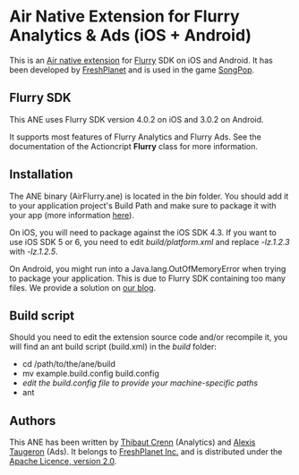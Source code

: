 Air Native Extension for Flurry Analytics & Ads (iOS + Android)
======================================

This is an [Air native extension](http://www.adobe.com/devnet/air/native-extensions-for-air.html) for [Flurry](http://flurry.com) SDK on iOS and Android. It has been developed by [FreshPlanet](http://freshplanet.com) and is used in the game [SongPop](http://songpop.fm).


Flurry SDK
---------

This ANE uses Flurry SDK version 4.0.2 on iOS and 3.0.2 on Android.

It supports most features of Flurry Analytics and Flurry Ads. See the documentation of the Actioncript **Flurry** class for more information.


Installation
---------

The ANE binary (AirFlurry.ane) is located in the *bin* folder. You should add it to your application project's Build Path and make sure to package it with your app (more information [here](http://help.adobe.com/en_US/air/build/WS597e5dadb9cc1e0253f7d2fc1311b491071-8000.html)).

On iOS, you will need to package against the iOS SDK 4.3. If you want to use iOS SDK 5 or 6, you need to edit *build/platform.xml* and replace *-lz.1.2.3* with *-lz.1.2.5*.

On Android, you might run into a Java.lang.OutOfMemoryError when trying to package your application. This is due to Flurry SDK containing too many files. We provide a solution on [our blog](http://freshplanet-xp.tumblr.com/post/30344545748/packaging-ane-with-large-third-party-sdks).


Build script
---------

Should you need to edit the extension source code and/or recompile it, you will find an ant build script (build.xml) in the *build* folder:

* cd /path/to/the/ane/build
* mv example.build.config build.config
* *edit the build.config file to provide your machine-specific paths*
* ant


Authors
------

This ANE has been written by [Thibaut Crenn](https://github.com/titi-us) (Analytics) and [Alexis Taugeron](http://alexistaugeron.com) (Ads). It belongs to [FreshPlanet Inc.](http://freshplanet.com) and is distributed under the [Apache Licence, version 2.0](http://www.apache.org/licenses/LICENSE-2.0).